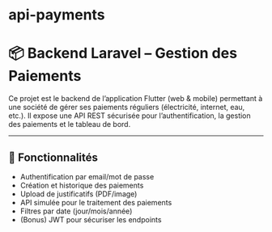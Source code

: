# api-payments

# 📦 Backend Laravel – Gestion des Paiements

Ce projet est le backend de l’application Flutter (web & mobile) permettant à une société de gérer ses paiements réguliers (électricité, internet, eau, etc.). Il expose une API REST sécurisée pour l’authentification, la gestion des paiements et le tableau de bord.

---

## 🚀 Fonctionnalités

- Authentification par email/mot de passe
- Création et historique des paiements
- Upload de justificatifs (PDF/image)
- API simulée pour le traitement des paiements
- Filtres par date (jour/mois/année)
- (Bonus) JWT pour sécuriser les endpoints

